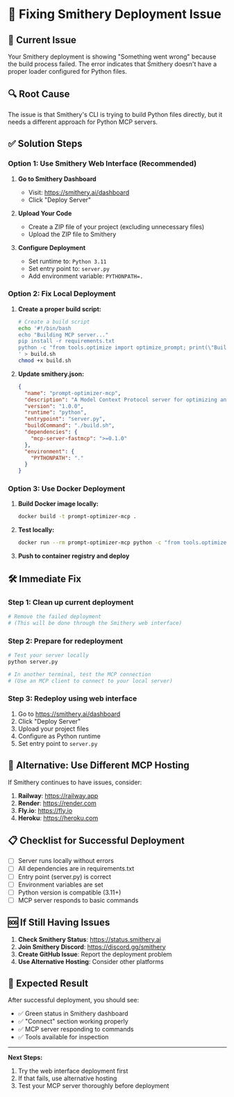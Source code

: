 # 🔧 Fixing Smithery Deployment Issue

## 🚨 **Current Issue**
Your Smithery deployment is showing "Something went wrong" because the build process failed. The error indicates that Smithery doesn't have a proper loader configured for Python files.

## 🔍 **Root Cause**
The issue is that Smithery's CLI is trying to build Python files directly, but it needs a different approach for Python MCP servers.

## ✅ **Solution Steps**

### **Option 1: Use Smithery Web Interface (Recommended)**

1. **Go to Smithery Dashboard**
   - Visit: https://smithery.ai/dashboard
   - Click "Deploy Server"

2. **Upload Your Code**
   - Create a ZIP file of your project (excluding unnecessary files)
   - Upload the ZIP file to Smithery

3. **Configure Deployment**
   - Set runtime to: `Python 3.11`
   - Set entry point to: `server.py`
   - Add environment variable: `PYTHONPATH=.`

### **Option 2: Fix Local Deployment**

1. **Create a proper build script:**
   ```bash
   # Create a build script
   echo '#!/bin/bash
   echo "Building MCP server..."
   pip install -r requirements.txt
   python -c "from tools.optimize import optimize_prompt; print(\"Build successful\")"
   ' > build.sh
   chmod +x build.sh
   ```

2. **Update smithery.json:**
   ```json
   {
     "name": "prompt-optimizer-mcp",
     "description": "A Model Context Protocol server for optimizing and scoring LLM prompts",
     "version": "1.0.0",
     "runtime": "python",
     "entrypoint": "server.py",
     "buildCommand": "./build.sh",
     "dependencies": {
       "mcp-server-fastmcp": ">=0.1.0"
     },
     "environment": {
       "PYTHONPATH": "."
     }
   }
   ```

### **Option 3: Use Docker Deployment**

1. **Build Docker image locally:**
   ```bash
   docker build -t prompt-optimizer-mcp .
   ```

2. **Test locally:**
   ```bash
   docker run --rm prompt-optimizer-mcp python -c "from tools.optimize import optimize_prompt; print('Test passed')"
   ```

3. **Push to container registry and deploy**

## 🛠️ **Immediate Fix**

### **Step 1: Clean up current deployment**
```bash
# Remove the failed deployment
# (This will be done through the Smithery web interface)
```

### **Step 2: Prepare for redeployment**
```bash
# Test your server locally
python server.py

# In another terminal, test the MCP connection
# (Use an MCP client to connect to your local server)
```

### **Step 3: Redeploy using web interface**
1. Go to https://smithery.ai/dashboard
2. Click "Deploy Server"
3. Upload your project files
4. Configure as Python runtime
5. Set entry point to `server.py`

## 🔧 **Alternative: Use Different MCP Hosting**

If Smithery continues to have issues, consider:

1. **Railway**: https://railway.app
2. **Render**: https://render.com
3. **Fly.io**: https://fly.io
4. **Heroku**: https://heroku.com

## 📋 **Checklist for Successful Deployment**

- [ ] Server runs locally without errors
- [ ] All dependencies are in requirements.txt
- [ ] Entry point (server.py) is correct
- [ ] Environment variables are set
- [ ] Python version is compatible (3.11+)
- [ ] MCP server responds to basic commands

## 🆘 **If Still Having Issues**

1. **Check Smithery Status**: https://status.smithery.ai
2. **Join Smithery Discord**: https://discord.gg/smithery
3. **Create GitHub Issue**: Report the deployment problem
4. **Use Alternative Hosting**: Consider other platforms

## 🎯 **Expected Result**

After successful deployment, you should see:
- ✅ Green status in Smithery dashboard
- ✅ "Connect" section working properly
- ✅ MCP server responding to commands
- ✅ Tools available for inspection

---

**Next Steps:**
1. Try the web interface deployment first
2. If that fails, use alternative hosting
3. Test your MCP server thoroughly before deployment 
